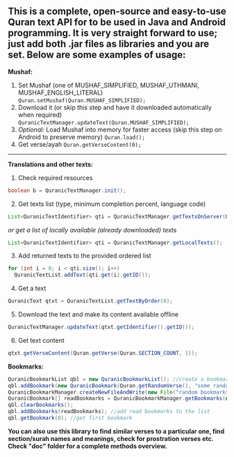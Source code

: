 ## This is a complete, open-source and easy-to-use Quran text API for to be used in Java and Android programming. It is very straight forward to use; just add both .jar files as libraries and you are set. Below are some examples of usage:

**Mushaf:**
1. Set Mushaf (one of MUSHAF_SIMPLIFIED, MUSHAF_UTHMANI, MUSHAF_ENGLISH_LITERAL)
`Quran.setMushaf(Quran.MUSHAF_SIMPLIFIED);`
2. Download it (or skip this step and have it downloaded automatically when required)
`QuranicTextManager.updateText(Quran.MUSHAF_SIMPLIFIED);`
3. *Optional:* Load Mushaf into memory for faster access (skip this step on Android to preserve memory)
`Quran.load();`
4. Get verse/ayah
`Quran.getVerseContent(0);`
-----

**Translations and other texts:**
1. Check required resources
```java
boolean b = QuranicTextManager.init();
```
2. Get texts list (type, minimum completion percent, language code) 
```java
List<QuranicTextIdentifier> qti = QuranicTextManager.getTextsOnServer(QuranicTextType.TRANSLATION_TEXT, 100, "en");
```
   *or get a list of locally available (already downloaded) texts*
```java
List<QuranicTextIdentifier> qti = QuranicTextManager.getLocalTexts();
```
3. Add returned texts to the provided ordered list
```java
for (int i = 0; i < qti.size(); i++)
  QuranicTextList.addText(qti.get(i).getID());
```
4. Get a text
```java
QuranicText qtxt = QuranicTextList.getTextByOrder(0);
```
5. Download the text and make its content available offline
```java
QuranicTextManager.updateText(qtxt.getIdentifier().getID());
```
6. Get text content
```java
qtxt.getVerseContent(Quran.getVerse(Quran.SECTION_COUNT, 1));
```
**Bookmarks:**
```java
QuranicBookmarkList qbl = new QuranicBookmarkList(); //create a bookmark list
qbl.addBookmark(new QuranicBookmark(Quran.getRandomVerse(), "some random verse")); //add a bookmark to the list
QuranicBookmarkManager.createNewFileAndWrite(new File("random bookmarks list"), qbl.getBookmarks()); //save list to file
QuranicBookmark[] readBookmarks = QuranicBookmarkManager.getBookmarks(new File("another bookmarks list")); //read bookmarks from file
qbl.clearBookmarks();
qbl.addBookmarks(readBookmarks); //add read bookmarks to the list
qbl.getBookmark(0); //get first bookmark
 ```
 
**You can also use this library to find similar verses to a particular one, find section/surah names and meanings, check for prostration verses etc. Check "doc" folder for a complete methods overview.**
